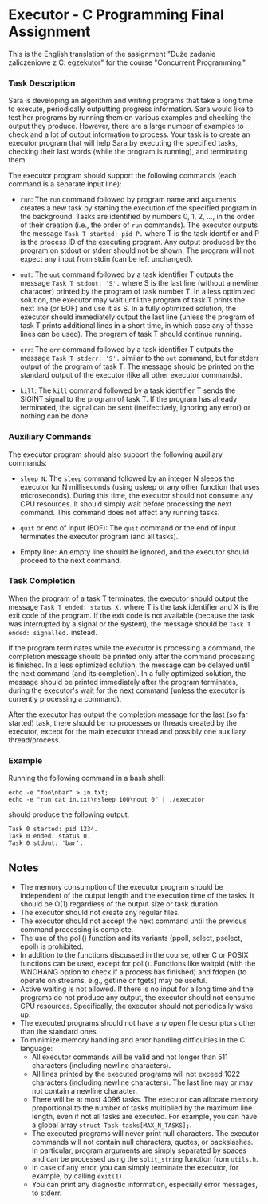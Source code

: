 # Executor - C Programming Final Assignment
This is the English translation of the assignment "Duże zadanie zaliczeniowe z C: egzekutor" for the course "Concurrent Programming."

### Task Description
Sara is developing an algorithm and writing programs that take a long time to execute, periodically outputting progress information. Sara would like to test her programs by running them on various examples and checking the output they produce. However, there are a large number of examples to check and a lot of output information to process. Your task is to create an executor program that will help Sara by executing the specified tasks, checking their last words (while the program is running), and terminating them.

The executor program should support the following commands (each command is a separate input line):

- `run`: The `run` command followed by program name and arguments creates a new task by starting the execution of the specified program in the background. Tasks are identified by numbers 0, 1, 2, ..., in the order of their creation (i.e., the order of `run` commands). The executor outputs the message `Task T started: pid P.` where T is the task identifier and P is the process ID of the executing program. Any output produced by the program on stdout or stderr should not be shown. The program will not expect any input from stdin (can be left unchanged).

- `out`: The `out` command followed by a task identifier T outputs the message `Task T stdout: 'S'.` where S is the last line (without a newline character) printed by the program of task number T. In a less optimized solution, the executor may wait until the program of task T prints the next line (or EOF) and use it as S. In a fully optimized solution, the executor should immediately output the last line (unless the program of task T prints additional lines in a short time, in which case any of those lines can be used). The program of task T should continue running.

- `err`: The `err` command followed by a task identifier T outputs the message `Task T stderr: 'S'.` similar to the `out` command, but for stderr output of the program of task T. The message should be printed on the standard output of the executor (like all other executor commands).

- `kill`: The `kill` command followed by a task identifier T sends the SIGINT signal to the program of task T. If the program has already terminated, the signal can be sent (ineffectively, ignoring any error) or nothing can be done.

### Auxiliary Commands
The executor program should also support the following auxiliary commands:

- `sleep N`: The `sleep` command followed by an integer N sleeps the executor for N milliseconds (using usleep or any other function that uses microseconds). During this time, the executor should not consume any CPU resources. It should simply wait before processing the next command. This command does not affect any running tasks.

- `quit` or end of input (EOF): The `quit` command or the end of input terminates the executor program (and all tasks).

- Empty line: An empty line should be ignored, and the executor should proceed to the next command.

### Task Completion
When the program of a task T terminates, the executor should output the message `Task T ended: status X.` where T is the task identifier and X is the exit code of the program. If the exit code is not available (because the task was interrupted by a signal or the system), the message should be `Task T ended: signalled.` instead.

If the program terminates while the executor is processing a command, the completion message should be printed only after the command processing is finished. In a less optimized solution, the message can be delayed until the next command (and its completion). In a fully optimized solution, the message should be printed immediately after the program terminates, during the executor's wait for the next command (unless the executor is currently processing a command).

After the executor has output the completion message for the last (so far started) task, there should be no processes or threads created by the executor, except for the main executor thread and possibly one auxiliary thread/process.

### Example
Running the following command in a bash shell:
```
echo -e "foo\nbar" > in.txt;
echo -e "run cat in.txt\nsleep 100\nout 0" | ./executor
```
should produce the following output:
```
Task 0 started: pid 1234.
Task 0 ended: status 0.
Task 0 stdout: 'bar'.
```

## Notes
- The memory consumption of the executor program should be independent of the output length and the execution time of the tasks. It should be O(1) regardless of the output size or task duration.
- The executor should not create any regular files.
- The executor should not accept the next command until the previous command processing is complete.
- The use of the poll() function and its variants (ppoll, select, pselect, epoll) is prohibited.
- In addition to the functions discussed in the course, other C or POSIX functions can be used, except for poll(). Functions like waitpid (with the WNOHANG option to check if a process has finished) and fdopen (to operate on streams, e.g., getline or fgets) may be useful.
- Active waiting is not allowed. If there is no input for a long time and the programs do not produce any output, the executor should not consume CPU resources. Specifically, the executor should not periodically wake up.
- The executed programs should not have any open file descriptors other than the standard ones.
- To minimize memory handling and error handling difficulties in the C language:
  - All executor commands will be valid and not longer than 511 characters (including newline characters).
  - All lines printed by the executed programs will not exceed 1022 characters (including newline characters). The last line may or may not contain a newline character.
  - There will be at most 4096 tasks. The executor can allocate memory proportional to the number of tasks multiplied by the maximum line length, even if not all tasks are executed. For example, you can have a global array `struct Task tasks[MAX_N_TASKS];`.
  - The executed programs will never print null characters. The executor commands will not contain null characters, quotes, or backslashes. In particular, program arguments are simply separated by spaces and can be processed using the `split_string` function from `utils.h`.
  - In case of any error, you can simply terminate the executor, for example, by calling `exit(1)`.
  - You can print any diagnostic information, especially error messages, to stderr.